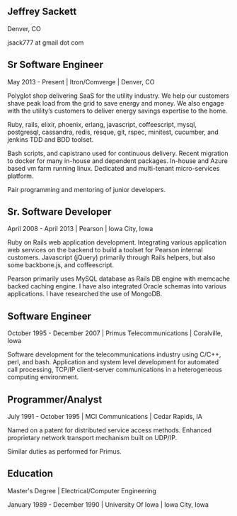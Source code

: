 ## Jeffrey Sackett

Denver, CO

jsack777 at gmail dot com


## Sr Software Engineer

May 2013 - Present | Itron/Comverge | Denver, CO

Polyglot shop delivering SaaS for the utility industry. We help our customers shave peak load from the grid to save energy and money. We also engage with the utility’s customers to deliver energy savings expertise to the home.

Ruby, rails, elixir, phoenix, erlang, javascript, coffeescript, mysql, postgresql, cassandra, redis, resque, git, rspec, minitest, cucumber, and jenkins TDD and BDD toolset.

Bash scripts, and capistrano used for continuous delivery. Recent migration to docker for many in-house and dependent packages. In-house and Azure based vm farm running linux. Dedicated and multi-tenant micro-services platform.

Pair programming and mentoring of junior developers.


## Sr. Software Developer

April 2008 - April 2013 | Pearson | Iowa City, Iowa

Ruby on Rails web application development. Integrating various application web services on the backend to build a toolset for Pearson internal customers. Javascript (jQuery) primarily through Rails helpers, but also some backbone.js, and coffeescript. 

Pearson primarily uses MySQL database as Rails DB engine with memcache backed caching engine. I have also integrated Oracle schemas into various applications. I have researched the use of MongoDB.


## Software Engineer

October 1995 - December 2007 | Primus Telecommunications | Coralville, Iowa

Software development for the telecommunications industry using C/C++, perl, and bash. Application and system level development for automated call processing, TCP/IP client-server communications in a heterogeneous computing environment.


## Programmer/Analyst

July 1991 - October 1995 | MCI Communications | Cedar Rapids, IA

Named on a patent for distributed service access methods. Enhanced proprietary network transport mechanism built on UDP/IP.

Similar duties as performed for Primus.


## Education

Master's Degree | Electrical/Computer Engineering

January 1989 - December 1990 | University Of Iowa | Iowa City, Iowa

